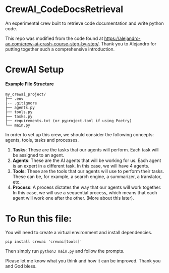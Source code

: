 # CrewAI_CodeDocsRetrieval
An experimental crew built to retrieve code documentation and write python code. 

This repo was modified from the code found at https://alejandro-ao.com/crew-ai-crash-course-step-by-step/. Thank you to Alejandro for putting together such a comprehensive introduction.

# CrewAI Setup
#### Example File Structure
```
my_crewai_project/ 
├── .env
|-- .gitignore 
├── agents.py 
├── tools.py 
├── tasks.py  
├── requirements.txt (or pyproject.toml if using Poetry) 
└── main.py

```

In order to set up this crew, we should consider the following concepts: agents, tools, tasks and processes.

1. **Tasks**: These are the tasks that our agents will perform. Each task will be assigned to an agent.
2. **Agents**: These are the AI agents that will be working for us. Each agent is an expert in a different task. In this case, we will have 4 agents.
3. **Tools**: These are the tools that our agents will use to perform their tasks. These can be, for example, a search engine, a summarizer, a translator, etc.
4. **Process**: A process dictates the way that our agents will work together. In this case, we will use a sequential process, which means that each agent will work one after the other. (More about this later).

# To Run this file:

You will need to create a virtual environment and install dependencies.

`pip install crewai 'crewai[tools]'`

Then simply run `python3 main.py` and follow the prompts.

Please let me know what you think and how it can be improved. Thank you and God bless.
